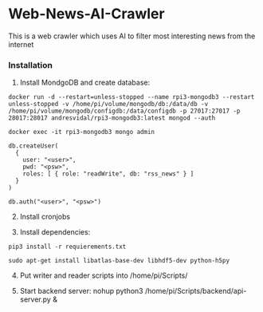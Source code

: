 # Web-News-AI-Crawler
This is a web crawler which uses AI to filter most interesting news from the internet 

### Installation
1. Install MondgoDB and create database:

```console
docker run -d --restart=unless-stopped --name rpi3-mongodb3 --restart unless-stopped -v /home/pi/volume/mongodb/db:/data/db -v /home/pi/volume/mongodb/configdb:/data/configdb -p 27017:27017 -p 28017:28017 andresvidal/rpi3-mongodb3:latest mongod --auth 

docker exec -it rpi3-mongodb3 mongo admin

db.createUser(
  {
    user: "<user>",
    pwd: "<psw>",
    roles: [ { role: "readWrite", db: "rss_news" } ]
  }
)

db.auth("<user>", "<psw>")

```

2. Install cronjobs 

3. Install dependencies:

```console
pip3 install -r requierements.txt

sudo apt-get install libatlas-base-dev libhdf5-dev python-h5py
```

4. Put writer and reader scripts into /home/pi/Scripts/

5. Start backend server: nohup python3 /home/pi/Scripts/backend/api-server.py &
